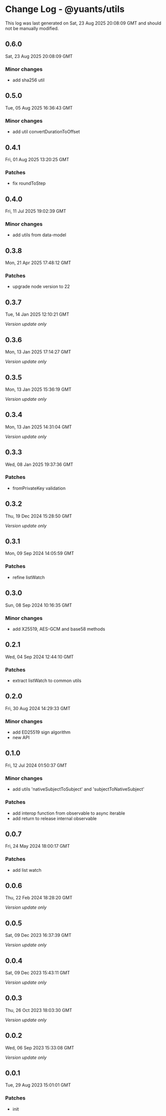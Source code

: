 # Change Log - @yuants/utils

This log was last generated on Sat, 23 Aug 2025 20:08:09 GMT and should not be manually modified.

## 0.6.0
Sat, 23 Aug 2025 20:08:09 GMT

### Minor changes

- add sha256 util

## 0.5.0
Tue, 05 Aug 2025 16:36:43 GMT

### Minor changes

- add util convertDurationToOffset

## 0.4.1
Fri, 01 Aug 2025 13:20:25 GMT

### Patches

- fix roundToStep

## 0.4.0
Fri, 11 Jul 2025 19:02:39 GMT

### Minor changes

- add utils from data-model

## 0.3.8
Mon, 21 Apr 2025 17:48:12 GMT

### Patches

- upgrade node version to 22

## 0.3.7
Tue, 14 Jan 2025 12:10:21 GMT

_Version update only_

## 0.3.6
Mon, 13 Jan 2025 17:14:27 GMT

_Version update only_

## 0.3.5
Mon, 13 Jan 2025 15:36:19 GMT

_Version update only_

## 0.3.4
Mon, 13 Jan 2025 14:31:04 GMT

_Version update only_

## 0.3.3
Wed, 08 Jan 2025 19:37:36 GMT

### Patches

- fromPrivateKey validation

## 0.3.2
Thu, 19 Dec 2024 15:28:50 GMT

_Version update only_

## 0.3.1
Mon, 09 Sep 2024 14:05:59 GMT

### Patches

- refine listWatch

## 0.3.0
Sun, 08 Sep 2024 10:16:35 GMT

### Minor changes

- add X25519, AES-GCM and base58 methods

## 0.2.1
Wed, 04 Sep 2024 12:44:10 GMT

### Patches

- extract listWatch to common utils

## 0.2.0
Fri, 30 Aug 2024 14:29:33 GMT

### Minor changes

- add ED25519 sign algorithm
- new API

## 0.1.0
Fri, 12 Jul 2024 01:50:37 GMT

### Minor changes

- add utils 'nativeSubjectToSubject' and 'subjectToNativeSubject'

### Patches

- add interop function from observable to async iterable
- add return to release internal observable

## 0.0.7
Fri, 24 May 2024 18:00:17 GMT

### Patches

- add list watch

## 0.0.6
Thu, 22 Feb 2024 18:28:20 GMT

_Version update only_

## 0.0.5
Sat, 09 Dec 2023 16:37:39 GMT

_Version update only_

## 0.0.4
Sat, 09 Dec 2023 15:43:11 GMT

_Version update only_

## 0.0.3
Thu, 26 Oct 2023 18:03:30 GMT

_Version update only_

## 0.0.2
Wed, 06 Sep 2023 15:33:08 GMT

_Version update only_

## 0.0.1
Tue, 29 Aug 2023 15:01:01 GMT

### Patches

- init


